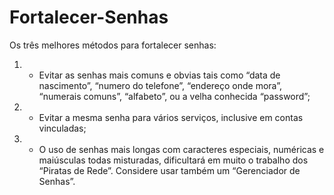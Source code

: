 # Fortalecer-Senhas

Os três melhores métodos para fortalecer senhas:

1) - Evitar as senhas mais comuns e obvias tais como “data de nascimento”, “numero do telefone”, “endereço onde mora”, “numerais comuns”, “alfabeto”, ou a velha conhecida “password”;

2) - Evitar a mesma senha para vários serviços, inclusive em contas vinculadas;

3) - O uso de senhas mais longas com caracteres especiais, numéricas e maiúsculas todas misturadas, dificultará em muito o trabalho dos “Piratas de Rede”. Considere usar também um “Gerenciador de Senhas”.
